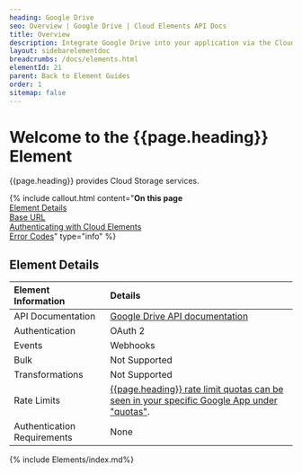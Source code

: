 ```yaml
---
heading: Google Drive
seo: Overview | Google Drive | Cloud Elements API Docs
title: Overview
description: Integrate Google Drive into your application via the Cloud Elements APIs.
layout: sidebarelementdoc
breadcrumbs: /docs/elements.html
elementId: 21
parent: Back to Element Guides
order: 1
sitemap: false
---
```


# Welcome to the {{page.heading}} Element

{{page.heading}} provides Cloud Storage services.

{% include callout.html content="<strong>On this page</strong></br><a href=#element-details>Element Details</a></br><a href=#base-url>Base URL</a></br><a href=#authenticating-with-cloud-elements>Authenticating with Cloud Elements</a></br><a href=#error-codes>Error Codes</a>" type="info" %}

## Element Details

| Element Information | Details     |
| :------------- | :------------- |
| API Documentation | [Google Drive API documentation](https://developers.google.com/drive/v3/reference/) |
| Authentication | OAuth 2  |
| Events | Webhooks |
| Bulk | Not Supported |
| Transformations | Not Supported |
| Rate Limits | [{{page.heading}} rate limit quotas can be seen in your specific Google App under "quotas"](https://console.developers.google.com/iam-admin/quotas).|
| Authentication Requirements |  None |

{% include Elements/index.md%}
